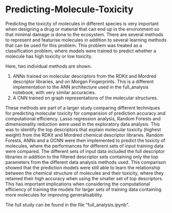 # Predicting-Molecule-Toxicity

Predicting the toxicity of molecules in different species is very important when designing a drug or material that can end up in the environment so that minimal damage is done to the ecosystem. There are several methods to represent and featurise molecules in addition to several learning methods that can be used for this problem. This problem was treated as a classification problem, where models were trained to predict whether a molecule has high toxicity or low toxicity. 

Here, two individual methods are shown. 

1. ANNs trained on molecular descriptors from the RDKit and Mordred descriptor libraries, and on Morgan Fingerprints. This is a different implementation to the ANN architecture used in the full_analysis notebook, with very similar accuracies.
2. A CNN trained on graph representations of the molecular structures. 

These methods are part of a larger study comparing different techniques for predicting molecular toxicity for comparision of prediction accuracy and computational efficiency. Lasso regression analysis, Random Forests and dimensionality reduction were used in the exploratory data analysis. This was to identify the top descriptors that explain molecular toxicity (highest weight) from the RDKit and Mordred chemical descriptor libraries. Random Forests, ANNs and a GCNN were then implemented to predict the toxicty of molecules, where the performances for different sets of input training data were compared. The different sets of input data included the full descriptor libraries in addition to the filtered descriptor sets containing only the top parameters from the different data analysis methods used. This comparison showed that the prediction models were still able to learn the relationship between the chemical structure of molecules and their toxicity, where they retained their high accuracy when using the smaller set of top descriptors. This has important implications when considering the computational efficiency of training the models for larger sets of training data containing more molecules for improving generalisability. 

The full study can be found in the file "full_analysis.ipynb".
